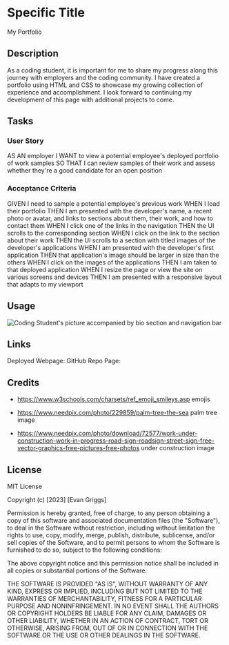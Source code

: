 # Specific Title
My Portfolio

## Description

As a coding student, it is important for me to share my progress along this journey with employers and the coding community. I have created a portfolio using HTML and CSS to showcase my growing collection of experience and accomplishment. I look forward to continuing my development of this page with additional projects to come.

## Tasks 

### User Story

AS AN employer
I WANT to view a potential employee's deployed portfolio of work samples
SO THAT I can review samples of their work and assess whether they're a good candidate for an open position

### Acceptance Criteria

GIVEN I need to sample a potential employee's previous work
WHEN I load their portfolio
THEN I am presented with the developer's name, a recent photo or avatar, and links to sections about them, their work, and how to contact them
WHEN I click one of the links in the navigation
THEN the UI scrolls to the corresponding section
WHEN I click on the link to the section about their work
THEN the UI scrolls to a section with titled images of the developer's applications
WHEN I am presented with the developer's first application
THEN that application's image should be larger in size than the others
WHEN I click on the images of the applications
THEN I am taken to that deployed application
WHEN I resize the page or view the site on various screens and devices
THEN I am presented with a responsive layout that adapts to my viewport

## Usage

![Coding Student's picture accompanied by bio section and navigation bar](assets/images/profile.png)

## Links
Deployed Webpage: 
GitHub Repo Page: 

## Credits

- https://www.w3schools.com/charsets/ref_emoji_smileys.asp
emojis

- https://www.needpix.com/photo/229859/palm-tree-the-sea
palm tree image

- https://www.needpix.com/photo/download/72577/work-under-construction-work-in-progress-road-sign-roadsign-street-sign-free-vector-graphics-free-pictures-free-photos
under construction image

## License

MIT License

Copyright (c) [2023] [Evan Griggs]

Permission is hereby granted, free of charge, to any person obtaining a copy
of this software and associated documentation files (the "Software"), to deal
in the Software without restriction, including without limitation the rights
to use, copy, modify, merge, publish, distribute, sublicense, and/or sell
copies of the Software, and to permit persons to whom the Software is
furnished to do so, subject to the following conditions:

The above copyright notice and this permission notice shall be included in all
copies or substantial portions of the Software.

THE SOFTWARE IS PROVIDED "AS IS", WITHOUT WARRANTY OF ANY KIND, EXPRESS OR
IMPLIED, INCLUDING BUT NOT LIMITED TO THE WARRANTIES OF MERCHANTABILITY,
FITNESS FOR A PARTICULAR PURPOSE AND NONINFRINGEMENT. IN NO EVENT SHALL THE
AUTHORS OR COPYRIGHT HOLDERS BE LIABLE FOR ANY CLAIM, DAMAGES OR OTHER
LIABILITY, WHETHER IN AN ACTION OF CONTRACT, TORT OR OTHERWISE, ARISING FROM,
OUT OF OR IN CONNECTION WITH THE SOFTWARE OR THE USE OR OTHER DEALINGS IN THE
SOFTWARE.